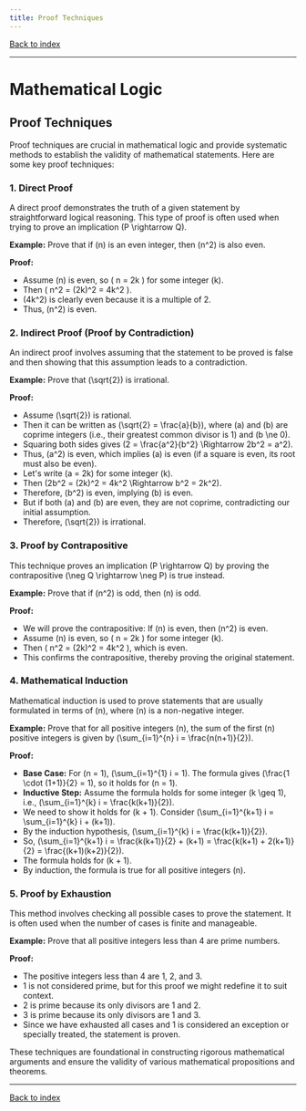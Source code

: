 ```yaml
---
title: Proof Techniques
---
```


[Back to index](index.html)

---
# Mathematical Logic
## Proof Techniques

Proof techniques are crucial in mathematical logic and provide systematic methods to establish the validity of mathematical statements. Here are some key proof techniques:

### 1. **Direct Proof**
A direct proof demonstrates the truth of a given statement by straightforward logical reasoning. This type of proof is often used when trying to prove an implication \(P \rightarrow Q\).

**Example:**
Prove that if \(n\) is an even integer, then \(n^2\) is also even.

**Proof:**
- Assume \(n\) is even, so \( n = 2k \) for some integer \(k\).
- Then \( n^2 = (2k)^2 = 4k^2 \).
- \(4k^2\) is clearly even because it is a multiple of 2. 
- Thus, \(n^2\) is even.

### 2. **Indirect Proof (Proof by Contradiction)**
An indirect proof involves assuming that the statement to be proved is false and then showing that this assumption leads to a contradiction.

**Example:**
Prove that \(\sqrt{2}\) is irrational.

**Proof:**
- Assume \(\sqrt{2}\) is rational.
- Then it can be written as \(\sqrt{2} = \frac{a}{b}\), where \(a\) and \(b\) are coprime integers (i.e., their greatest common divisor is 1) and \(b \ne 0\).
- Squaring both sides gives \(2 = \frac{a^2}{b^2} \Rightarrow 2b^2 = a^2\).
- Thus, \(a^2\) is even, which implies \(a\) is even (if a square is even, its root must also be even).
- Let's write \(a = 2k\) for some integer \(k\).
- Then \(2b^2 = (2k)^2 = 4k^2 \Rightarrow b^2 = 2k^2\).
- Therefore, \(b^2\) is even, implying \(b\) is even.
- But if both \(a\) and \(b\) are even, they are not coprime, contradicting our initial assumption.
- Therefore, \(\sqrt{2}\) is irrational.

### 3. **Proof by Contrapositive**
This technique proves an implication \(P \rightarrow Q\) by proving the contrapositive \(\neg Q \rightarrow \neg P\) is true instead.

**Example:**
Prove that if \(n^2\) is odd, then \(n\) is odd.

**Proof:**
- We will prove the contrapositive: If \(n\) is even, then \(n^2\) is even.
- Assume \(n\) is even, so \( n = 2k \) for some integer \(k\).
- Then \( n^2 = (2k)^2 = 4k^2 \), which is even.
- This confirms the contrapositive, thereby proving the original statement.

### 4. **Mathematical Induction**
Mathematical induction is used to prove statements that are usually formulated in terms of \(n\), where \(n\) is a non-negative integer.

**Example:**
Prove that for all positive integers \(n\), the sum of the first \(n\) positive integers is given by \(\sum_{i=1}^{n} i = \frac{n(n+1)}{2}\).

**Proof:**
- **Base Case:** For \(n = 1\), \(\sum_{i=1}^{1} i = 1\). The formula gives \(\frac{1 \cdot (1+1)}{2} = 1\), so it holds for \(n = 1\).
- **Inductive Step:** Assume the formula holds for some integer \(k \geq 1\), i.e., \(\sum_{i=1}^{k} i = \frac{k(k+1)}{2}\).
- We need to show it holds for \(k + 1\). Consider \(\sum_{i=1}^{k+1} i = \sum_{i=1}^{k} i + (k+1)\).
- By the induction hypothesis, \(\sum_{i=1}^{k} i = \frac{k(k+1)}{2}\).
- So, \(\sum_{i=1}^{k+1} i = \frac{k(k+1)}{2} + (k+1) = \frac{k(k+1) + 2(k+1)}{2} = \frac{(k+1)(k+2)}{2}\).
- The formula holds for \(k + 1\).
- By induction, the formula is true for all positive integers \(n\).

### 5. **Proof by Exhaustion**
This method involves checking all possible cases to prove the statement. It is often used when the number of cases is finite and manageable.

**Example:**
Prove that all positive integers less than 4 are prime numbers. 

**Proof:**
- The positive integers less than 4 are 1, 2, and 3.
- 1 is not considered prime, but for this proof we might redefine it to suit context.
- 2 is prime because its only divisors are 1 and 2.
- 3 is prime because its only divisors are 1 and 3.
- Since we have exhausted all cases and 1 is considered an exception or specially treated, the statement is proven.

These techniques are foundational in constructing rigorous mathematical arguments and ensure the validity of various mathematical propositions and theorems.

---
[Back to index](index.html)
